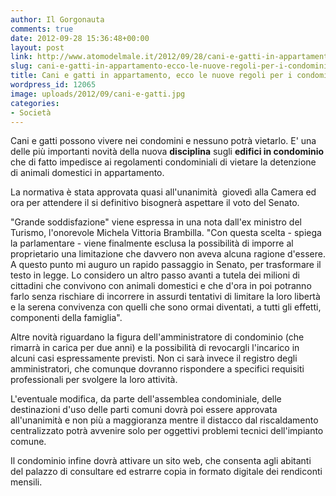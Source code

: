 ```yaml
---
author: Il Gorgonauta
comments: true
date: 2012-09-28 15:36:48+00:00
layout: post
link: http://www.atomodelmale.it/2012/09/28/cani-e-gatti-in-appartamento-ecco-le-nuove-regoli-per-i-condomini/
slug: cani-e-gatti-in-appartamento-ecco-le-nuove-regoli-per-i-condomini
title: Cani e gatti in appartamento, ecco le nuove regoli per i condomini
wordpress_id: 12065
image: uploads/2012/09/cani-e-gatti.jpg
categories:
- Società
---
```



Cani e gatti possono vivere nei condomini e nessuno potrà vietarlo. E' una delle più importanti novità della nuova **disciplina** sugli **edifici in condominio** che di fatto impedisce ai regolamenti condominiali di vietare la detenzione di animali domestici in appartamento.

La normativa è stata approvata quasi all'unanimità  giovedì alla Camera ed ora per attendere il si definitivo bisognerà aspettare il voto del Senato.

"Grande soddisfazione" viene espressa in una nota dall'ex ministro del Turismo, l'onorevole Michela Vittoria Brambilla. "Con questa scelta - spiega la parlamentare - viene finalmente esclusa la possibilità di imporre al proprietario una limitazione che davvero non aveva alcuna ragione d'essere. A questo punto mi auguro un rapido passaggio in Senato, per trasformare il testo in legge. Lo considero un altro passo avanti a tutela dei milioni di cittadini che convivono con animali domestici e che d'ora in poi potranno farlo senza rischiare di incorrere in assurdi tentativi di limitare la loro libertà  e la serena convivenza con quelli che sono ormai diventati, a tutti gli effetti, componenti della famiglia".

Altre novità riguardano la figura dell'amministratore di condominio (che rimarrà in carica per due anni) e la possibilità di revocargli l'incarico in alcuni casi espressamente previsti. Non ci sarà invece il registro degli amministratori, che comunque dovranno rispondere a specifici requisiti professionali per svolgere la loro attività.

L'eventuale modifica, da parte dell'assemblea condominiale, delle destinazioni d'uso delle parti comuni dovrà poi essere approvata all'unanimità e non più a maggioranza mentre il distacco dal riscaldamento centralizzato potrà avvenire solo per oggettivi problemi tecnici dell'impianto comune.

Il condominio infine dovrà attivare un sito web, che consenta agli abitanti del palazzo di consultare ed estrarre copia in formato digitale dei rendiconti mensili.
